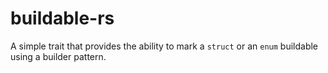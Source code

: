 # buildable-rs

A simple trait that provides the ability to mark a `struct` or an `enum` buildable using a builder pattern.

